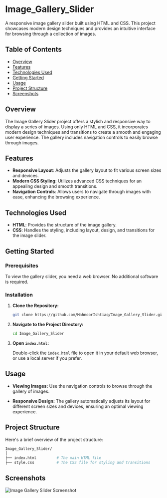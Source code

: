 # Image_Gallery_Slider

A responsive image gallery slider built using HTML and CSS. This project showcases modern design techniques and provides an intuitive interface for browsing through a collection of images.

## Table of Contents

- [Overview](#overview)
- [Features](#features)
- [Technologies Used](#technologies-used)
- [Getting Started](#getting-started)
- [Usage](#usage)
- [Project Structure](#project-structure)
- [Screenshots](#screenshots)

## Overview

The Image Gallery Slider project offers a stylish and responsive way to display a series of images. Using only HTML and CSS, it incorporates modern design techniques and transitions to create a smooth and engaging user experience. The gallery includes navigation controls to easily browse through images.

## Features

- **Responsive Layout**: Adjusts the gallery layout to fit various screen sizes and devices.
- **Modern CSS Styling**: Utilizes advanced CSS techniques for an appealing design and smooth transitions.
- **Navigation Controls**: Allows users to navigate through images with ease, enhancing the browsing experience.

## Technologies Used

- **HTML**: Provides the structure of the image gallery.
- **CSS**: Handles the styling, including layout, design, and transitions for the image slider.

## Getting Started

### Prerequisites

To view the gallery slider, you need a web browser. No additional software is required.

### Installation

1. **Clone the Repository:**

   ```bash
   git clone https://github.com/MahnoorIshtiaq/Image_Gallery_Slider.git
   ```

2. **Navigate to the Project Directory:**

   ```bash
   cd Image_Gallery_Slider
   ```

3. **Open `index.html`:**

   Double-click the `index.html` file to open it in your default web browser, or use a local server if you prefer.

## Usage

- **Viewing Images:**
  Use the navigation controls to browse through the gallery of images.

- **Responsive Design:**
  The gallery automatically adjusts its layout for different screen sizes and devices, ensuring an optimal viewing experience.

## Project Structure

Here's a brief overview of the project structure:

```bash
Image_Gallery_Slider/
│
├── index.html         # The main HTML file
├── style.css          # The CSS file for styling and transitions
```

## Screenshots

![Image Gallery Slider Screenshot](IMAGEGALLERYSLIDER.png)
